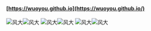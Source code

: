 #### [https://wuoyou.github.io](https://wuoyou.github.io/)

![风大](http://img.soogif.com/W26NzuxbTHn0xExcSDUbllD2WuTfVXua.gif)![风大](http://img.soogif.com/W26NzuxbTHn0xExcSDUbllD2WuTfVXua.gif)
![风大](http://img.soogif.com/W26NzuxbTHn0xExcSDUbllD2WuTfVXua.gif)![风大](http://img.soogif.com/W26NzuxbTHn0xExcSDUbllD2WuTfVXua.gif)
![风大](http://img.soogif.com/W26NzuxbTHn0xExcSDUbllD2WuTfVXua.gif)![风大](http://img.soogif.com/W26NzuxbTHn0xExcSDUbllD2WuTfVXua.gif)
